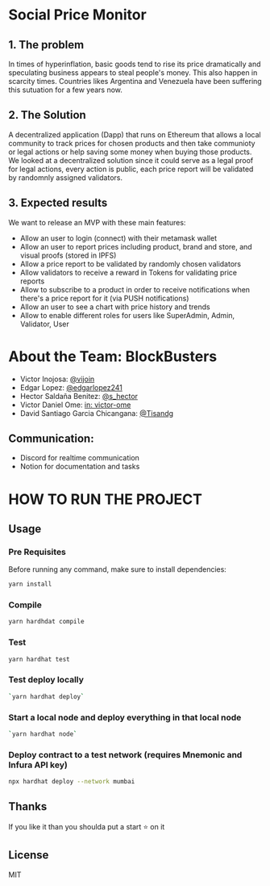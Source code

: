 # Social Price Monitor

## 1. The problem
In times of hyperinflation, basic goods tend to rise its price dramatically and speculating business appears to steal people's money. This also happen in scarcity times. Countries likes Argentina and Venezuela have been suffering this sutuation for a few years now.

## 2. The Solution
A decentralized application (Dapp) that runs on Ethereum that allows a local community to track prices for chosen products and then take communioty or legal actions or help saving some money when buying those products.
We looked at a decentralized solution since it could serve as a legal proof for legal actions, every action is public, each price report will be validated by randomnly assigned validators.

## 3. Expected results
We want to release an MVP with these main features:
* Allow an user to login (connect) with their metamask wallet
* Allow an user to report prices including product, brand and store, and visual proofs (stored in IPFS)
* Allow a price report to be validated by randomly chosen validators
* Allow validators to receive a reward in Tokens for validating price reports
* Allow to subscribe to a product in order to receive notifications when there's a price report for it (via PUSH notifications)
* Allow an user to see a chart with price history and trends
* Allow to enable different roles for users like SuperAdmin, Admin, Validator, User

# About the Team: BlockBusters
* Victor Inojosa: [@vijoin](https://twitter.com/vijoin)
* Edgar Lopez: [@edgarlopez241](https://twitter.com/edgarlopez241)
* Hector Saldaña Benitez: [@s_hector](https://twitter.com/s_hector)
* Victor Daniel Ome: [in: victor-ome](https://www.linkedin.com/in/victor-ome/)
* David Santiago Garcia Chicangana: [@Tisandg](https://twitter.com/Tisandg)

## Communication:
* Discord for realtime communication
* Notion for documentation and tasks

# HOW TO RUN THE PROJECT

## Usage

### Pre Requisites

Before running any command, make sure to install dependencies:

```sh
yarn install
```

### Compile
```sh
yarn hardhdat compile
```

### Test
```sh
yarn hardhat test
```

### Test deploy locally
```sh
`yarn hardhat deploy`
```

### Start a local node and deploy everything in that local node
```sh
`yarn hardhat node`
```

### Deploy contract to a test network (requires Mnemonic and Infura API key)
```sh
npx hardhat deploy --network mumbai
```

## Thanks
If you like it than you shoulda put a start ⭐ on it

## License

MIT